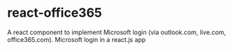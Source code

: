 # react-office365
A react component to implement Microsoft login (via outlook.com, live.com, office365.com). Microsoft login in a react.js app

